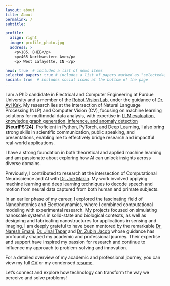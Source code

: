 ```yaml
---
layout: about
title: About
permalink: /
subtitle:  

profile:
  align: right
  image: profile_photo.jpg
  address: >
    <p>185, BHEE</p>
    <p>465 Northwestern Ave</p>
    <p> West Lafayette, IN </p>

news: true  # includes a list of news items
selected_papers: true # includes a list of papers marked as "selected={true}"
social: true  # includes social icons at the bottom of the page
---
```


I am a PhD candidate in Electrical and Computer Engineering at Purdue University and a member of the [Robot Vision Lab](https://engineering.purdue.edu/RVL/), under the guidance of [Dr. Avi Kak](https://engineering.purdue.edu/kak/). My research lies at the intersection of Natural Language Processing (NLP) and Computer Vision (CV), focusing on machine learning solutions for multimodal data analysis, with expertise in [LLM evaluation, knowledge graph generation, inference, and anomaly detection](https://akamsali.github.io/projects/4_project/) **[NeurIPS'24]**. Proficient in Python, PyTorch, and Deep Learning, I also bring strong skills in scientific communication, public speaking, and presentations, enabling me to effectively bridge research and impactful real-world applications.

I have a strong foundation in both theoretical and applied machine learning and am passionate about exploring how AI can unlock insights across diverse domains.

Previously, I contributed to research at the intersection of Computational Neuroscience and AI with [Dr. Joe Makin](https://engineering.purdue.edu/MakinLab). My work involved applying machine learning and deep learning techniques to decode speech and motion from neural data captured from both human and primate subjects.

In an earlier phase of my career, I explored the fascinating field of Nanophotonics and Electrodynamics, where I combined computational modeling with experimental research. My projects focused on simulating nanoscale systems in solid-state and biological contexts, as well as designing and fabricating nanostructures for applications in sensing and imaging. I am deeply grateful to have been mentored by the remarkable [Dr. Naresh Emani](https://people.iith.ac.in/nke/#about), [Dr. Jinal Tapar](https://www.linkedin.com/in/jinal-tapar-ab3a54123/) and [Dr. Zubin Jacob](https://electrodynamics.org/zjacob) whose guidance has profoundly shaped my academic and professional journey. Their expertise and support have inspired my passion for research and continue to influence my approach to problem-solving and innovation.

For a detailed overview of my academic and professional journey, you can view my full [CV](../assets/pdf/Akshita_Kamsali_CV.pdf) or my condensed [resume](../assets/pdf/Akshita_Kamsali_Resume.pdf).

Let’s connect and explore how technology can transform the way we perceive and solve problems!